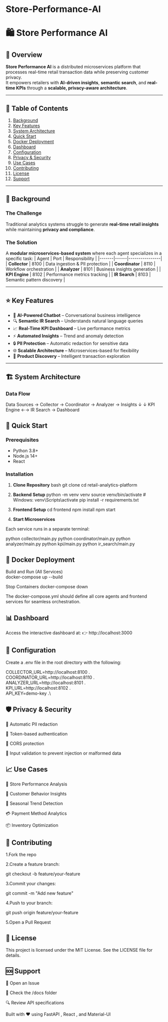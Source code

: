 # Store-Performance-AI

# 🛍️ Store Performance AI  

## 🎯 Overview
**Store Performance AI** is a distributed microservices platform that processes real-time retail transaction data while preserving customer privacy.  
It empowers retailers with **AI-driven insights**, **semantic search**, and **real-time KPIs** through a **scalable, privacy-aware architecture**.

---

## 📘 Table of Contents
1. [Background](#-background)  
2. [Key Features](#-key-features)  
3. [System Architecture](#-system-architecture)  
4. [Quick Start](#-quick-start)  
5. [Docker Deployment](#-docker-deployment)  
6. [Dashboard](#-dashboard)  
7. [Configuration](#-configuration)  
8. [Privacy & Security](#-privacy--security)  
9. [Use Cases](#-use-cases)  
10. [Contributing](#-contributing)  
11. [License](#-license)  
12. [Support](#-support)

---

## 🧩 Background
### The Challenge  
Traditional analytics systems struggle to generate **real-time retail insights** while maintaining **privacy and compliance**.

### The Solution  
A **modular microservices-based system** where each agent specializes in a specific task:
| Agent | Port | Responsibility |
|-------|------|----------------|
| **Collector** | 8100 | Data ingestion & PII protection |
| **Coordinator** | 8110 | Workflow orchestration |
| **Analyzer** | 8101 | Business insights generation |
| **KPI Engine** | 8102 | Performance metrics tracking |
| **IR Search** | 8103 | Semantic pattern discovery |

---

## ⭐ Key Features
- 🧠 **AI-Powered Chatbot** – Conversational business intelligence  
- 🔍 **Semantic IR Search** – Understands natural language queries  
- 📈 **Real-Time KPI Dashboard** – Live performance metrics  
- ⚡ **Automated Insights** – Trend and anomaly detection  
- 🔒 **PII Protection** – Automatic redaction for sensitive data  
- 🌐 **Scalable Architecture** – Microservices-based for flexibility  
- 🛒 **Product Discovery** – Intelligent transaction exploration  

---

## 🏗️ System Architecture

### Data Flow
Data Sources → Collector → Coordinator → Analyzer → Insights
↓ ↓
KPI Engine ←→ IR Search → Dashboard


## 🚀 Quick Start

### Prerequisites
- Python 3.8+
- Node.js 14+
- React

### Installation
1. **Clone Repository**
bash
git clone <repository-url>
cd retail-analytics-platform

2. **Backend Setup**
python -m venv venv
source venv/bin/activate  # Windows: venv\Scripts\activate
pip install -r requirements.txt

3. **Frontend Setup**
cd frontend
npm install
npm start

4. **Start Microservices**

Each service runs in a separate terminal:

python collector/main.py
python coordinator/main.py
python analyzer/main.py
python kpi/main.py
python ir_search/main.py

## 🐳 Docker Deployment
Build and Run (All Services)  
docker-compose up --build

Stop Containers
docker-compose down


The docker-compose.yml should define all core agents and frontend services for seamless orchestration.

## 📊 Dashboard

Access the interactive dashboard at:
👉 http://localhost:3000

## 🔧 Configuration

Create a .env file in the root directory with the following:

COLLECTOR_URL=http://localhost:8100 .\
COORDINATOR_URL=http://localhost:8110 .\
ANALYZER_URL=http://localhost:8101 .\
KPI_URL=http://localhost:8102 .\
API_KEY=demo-key .\

## 🛡️ Privacy & Security

🧹 Automatic PII redaction

🔑 Token-based authentication

🧩 CORS protection

🧱 Input validation to prevent injection or malformed data

## 📈 Use Cases

🏬 Store Performance Analysis

👥 Customer Behavior Insights

📆 Seasonal Trend Detection

💳 Payment Method Analytics

📦 Inventory Optimization

## 🤝 Contributing

1.Fork the repo

2.Create a feature branch:

git checkout -b feature/your-feature


3.Commit your changes:

git commit -m "Add new feature"


4.Push to your branch:

git push origin feature/your-feature


5.Open a Pull Request

## 📄 License

This project is licensed under the MIT License.
See the LICENSE
 file for details.

## 🆘 Support

💬 Open an Issue

📘 Check the /docs folder

🔍 Review API specifications

Built with ❤️ using FastAPI
, React
, and Material-UI
